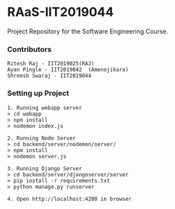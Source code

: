 # RAaS-IIT2019044
Project Repository for the Software Engineering Course.

### Contributors
```
Ritesh Raj - IIT2019025(RAJ)
Ayan Pingle - IIT2019042  (Amenojikara)
Shreesh Swaraj - IIT2019044
```

### Setting up Project
```
1. Running webapp server
> cd webapp 
> npm install
> nodemon index.js

2. Running Node Server
> cd backend/server/nodemon/server/
> npm install
> nodemon server.js

3. Running Django Server
> cd backend/server/djangoserver/server
> pip install -r requirements.txt
> python manage.py runserver

4. Open http://localhost:4200 in browser
```
